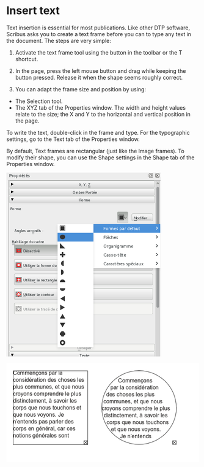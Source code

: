 # Insert text

Text insertion is essential for most publications.  Like other DTP software, Scribus asks you to create a text frame before you can to type any text in the document. The steps are very simple:

1. Activate the text frame tool using the button in the toolbar or the T shortcut.

2. In the page, press the left mouse button and drag while keeping the button pressed. Release it when the shape seems roughly correct.

3. You can adapt the frame size and position by using:

  - The Selection tool.
  - The XYZ tab of the Properties window. The width and height values relate to the size; the X and Y to the horizontal and vertical position in the page.

To write the text, double-click in the frame and type. For the typographic settings, go to the Text tab of the Properties window.

By default, Text frames are rectangular (just like the Image frames). To modify their shape, you can use the Shape settings in the Shape tab of the Properties window.

![](insert-text/select-shape-fr.png)

![](insert-text/oval-text-fr.png)
